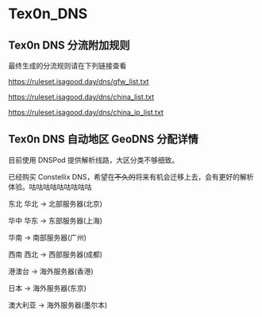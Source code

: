 # Tex0n_DNS
## Tex0n DNS 分流附加规则

最终生成的分流规则请在下列链接查看

https://ruleset.isagood.day/dns/gfw_list.txt

https://ruleset.isagood.day/dns/china_list.txt

https://ruleset.isagood.day/dns/china_ip_list.txt

## Tex0n DNS 自动地区 GeoDNS 分配详情

目前使用 DNSPod 提供解析线路，大区分类不够细致。

已经购买 Constellix DNS，希望在~~不久的~~将来有机会迁移上去，会有更好的解析体验。咕咕咕咕咕咕咕咕咕

东北 华北 → 北部服务器(北京)

华中 华东 → 东部服务器(上海)

华南 → 南部服务器(广州)

西南 西北 → 西部服务器(成都)

港澳台 → 海外服务器(香港)

日本 → 海外服务器(东京)

澳大利亚 → 海外服务器(墨尔本)
